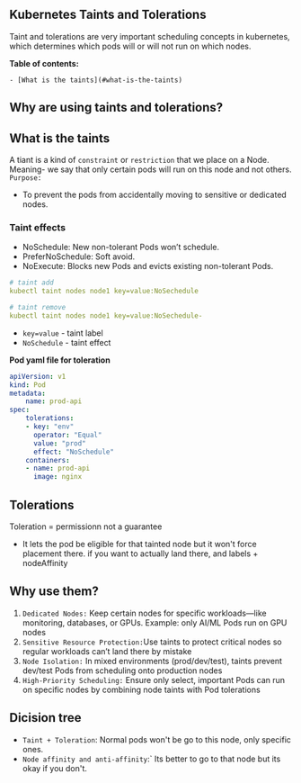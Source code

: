 <h2>Kubernetes Taints and Tolerations </h2>
Taint and tolerations are very important scheduling concepts in kubernetes, which determines which pods will or will not run on which nodes.

**Table of contents:**

    - [What is the taints](#what-is-the-taints)

## Why are using taints and tolerations?

## What is the taints
A tiant is a kind of `constraint` or `restriction` that we place on a Node. 
Meaning- we say that only certain pods will run on this node and not others.
`Purpose:`
- To prevent the pods from accidentally moving to sensitive or dedicated nodes.

### Taint effects

 - NoSchedule: New non-tolerant Pods won’t schedule.
- PreferNoSchedule: Soft avoid.
- NoExecute: Blocks new Pods and evicts existing non-tolerant Pods.
```yaml
# taint add
kubectl taint nodes node1 key=value:NoSechedule

# taint remove
kubectl taint nodes node1 key=value:NoSechedule-
```
- `key=value` - taint label
- `NoSchedule` - taint effect 

**Pod yaml file for toleration**
```yaml 
apiVersion: v1
kind: Pod 
metadata:
    name: prod-api
spec: 
    tolerations:
    - key: "env"
      operator: "Equal"
      value: "prod"
      effect: "NoSchedule"
    containers:
    - name: prod-api
      image: nginx
```

## Tolerations
Toleration =  permissionn not a guarantee
- It lets the pod be eligible for that tainted node but it won't force placement there. if you want to actually land there, and labels  + nodeAffinity 






## Why use them?
1. `Dedicated Nodes:` Keep certain nodes for specific workloads—like monitoring, databases, or GPUs. Example: only AI/ML Pods run on GPU nodes
2. `Sensitive Resource Protection:`Use taints to protect critical nodes so regular workloads can’t land there by mistake
3. `Node Isolation:` In mixed environments (prod/dev/test), taints prevent dev/test Pods from scheduling onto production nodes
4. `High-Priority Scheduling:` Ensure only select, important Pods can run on specific nodes by combining node taints with Pod tolerations
## Dicision tree
- `Taint + Toleration`: Normal pods won't be go to this node, only specific ones.
- `Node affinity and anti-affinity`:` Its better to go to that node but its okay if you don't.
